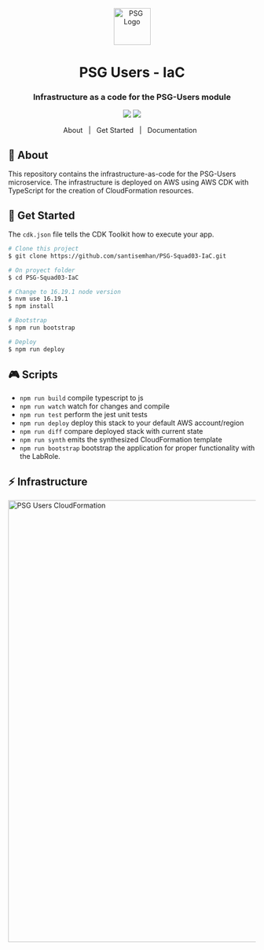 <div align="center" id="top">
  <img src="https://github.com/santisemhan/PSG-Squad03-API/assets/58712215/2b3f5249-7797-48a0-9682-523976355cf3" width="75" alt="PSG Logo" />
</div>

<div align="center">
  <h1>PSG Users - IaC</h1>
  <h3>Infrastructure as a code for the PSG-Users module </h3>
</div>

<p align="center">
  <img src="https://img.shields.io/badge/TypeScript-007ACC?style=for-the-badge&logo=typescript&logoColor=white" />
  <img src="https://img.shields.io/badge/Amazon_AWS-FF9900?style=for-the-badge&logo=amazonaws&logoColor=white"/>
</p>


<p align="center">
  <a>About</a> &#xa0; | &#xa0;
  <a>Get Started</a>  &#xa0; | &#xa0;
  <a>Documentation</a> &#xa0;
</p>

## :dart: About ##
This repository contains the infrastructure-as-code for the PSG-Users microservice. The infrastructure is deployed on AWS using AWS CDK with TypeScript for the creation of CloudFormation resources.
 

## :checkered_flag: Get Started ##
The `cdk.json` file tells the CDK Toolkit how to execute your app.

```bash
# Clone this project
$ git clone https://github.com/santisemhan/PSG-Squad03-IaC.git

# On proyect folder
$ cd PSG-Squad03-IaC

# Change to 16.19.1 node version
$ nvm use 16.19.1
$ npm install

# Bootstrap
$ npm run bootstrap

# Deploy
$ npm run deploy
```

## :video_game: Scripts

* `npm run build`   compile typescript to js
* `npm run watch`   watch for changes and compile
* `npm run test`    perform the jest unit tests
* `npm run deploy`      deploy this stack to your default AWS account/region
* `npm run diff`        compare deployed stack with current state
* `npm run synth`       emits the synthesized CloudFormation template
* `npm run bootstrap`       bootstrap the application for proper functionality with the LabRole.

##  :zap: Infrastructure ##
<div>
  <img src="https://github.com/santisemhan/PSG-Squad03-IaC/assets/58712215/0e3742d2-bdb6-4bf1-aac3-78f6980ebcfb" width="900" alt="PSG Users CloudFormation" />
</div>


<br/>
